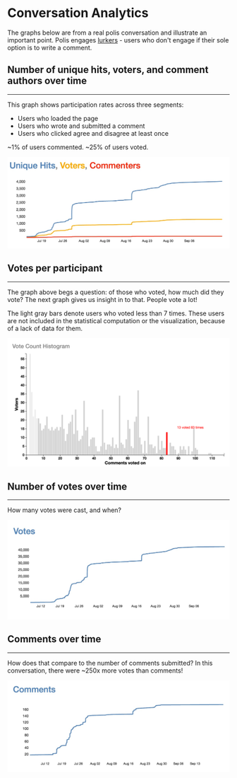 # Conversation Analytics

The graphs below are from a real polis conversation and illustrate an important point. Polis engages [lurkers](https://en.wikipedia.org/wiki/Lurker) - users who don't engage if their sole option is to write a comment.

## Number of unique hits, voters, and comment authors over time
------------
This graph shows participation rates across three segments:

* Users who loaded the page
* Users who wrote and submitted a comment
* Users who clicked agree and disagree at least once

~1% of users commented. ~25% of users voted.

![Hits, Voters, Comment Authors Image](../hitsVotersCommenters.jpg)


## Votes per participant
--------------------
The graph above begs a question: of those who voted, how much did they vote? The next graph gives us insight in to that. People vote a lot!

The light gray bars denote users who voted less than 7 times. These users are not included in the statistical computation or the visualization, because of a lack of data for them.

![Votes per participant image](../votesXPtpt.png)


## Number of votes over time
------------------

How many votes were cast, and when?

![Votes over time image](../Votes.jpg)

## Comments over time
------------
How does that compare to the number of comments submitted? In this conversation, there were ~250x more votes than comments!

![Comments over time image](../comments.jpg)
